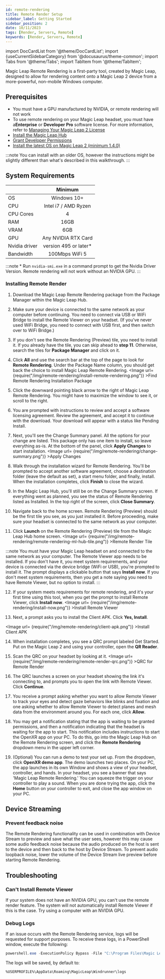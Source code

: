 ```yaml
---
id: remote-rendering
title: Remote Render Setup
sidebar_label: Getting Started
sidebar_position: 2
date: 10/11/2023
tags: [Render, Servers, Remote]
keywords: [Render, Servers, Remote]
---
```


import DocCardList from '@theme/DocCardList';
import {useCurrentSidebarCategory} from '@docusaurus/theme-common';
import Tabs from '@theme/Tabs';
import TabItem from '@theme/TabItem';

Magic Leap Remote Rendering is a first-party tool, created by Magic Leap, designed to allow for rendering content onto a Magic Leap 2 device from a more-powerful, non-mobile Windows computer.

## Prerequisites

* You must have a GPU manufactured by NVIDIA, or remote rendering will not work
* To use remote rendering on your Magic Leap headset, you must have a**Enterprise** or **Developer Pro** software license. For more information, refer to [Managing Your Magic Leap 2 License](https://www.magicleap.care/hc/en-us/articles/9356966949389-Managing-Your-Magic-Leap-2-License)
* [Install the Magic Leap Hub](/docs/guides/getting-started/install-the-tools#install-magic-leap-hub)
* [Grant Developer Permissions](/docs/guides/getting-started/granting-permissions)
* [Install the latest OS on Magic Leap 2 (minimum 1.4.0)](/docs/guides/device/updating-the-os/device-flashing-guide#download-the-latest-os-build)

:::note
You can install with an older OS, however the instructions might be slightly different than what's described in this walkthrough.
:::

## System Requirements

|                   |        Minimum         | 
| :---------------- | :--------------------: |
| OS                |      Windows 10+       |
| CPU               |  Intel i7 / AMD Ryzen  |
| CPU Cores         |           4            |
| RAM               |          16GB          |
| VRAM              |          6GB           |
| GPU               |      Any NVIDIA RTX Card      |
| Nvidia driver     | version 495 or later\* |
| Bandwidth         |    100Mbps WiFi 5      |

:::note \* Run `nvidia-smi.exe` in a command prompt to get the Nvidia Driver Version. Remote rendering will not work without an NVIDIA GPU.
:::

### Installing Remote Render

1. Download the Magic Leap Remote Rendering package from the Package Manager within the Magic Leap Hub.

2. Make sure your device is connected to the same network as your computer before continuing. You need to connect via USB or WiFi Bridge to install the Remote Viewer on your headset. (If you've never used WiFi Bridge, you need to connect with USB first, and then switch over to WiFi Bridge.)

3. If you don't see the Remote Rendering (Preview) tile, you need to install it. If you already have the tile, you can skip ahead to **step 11**. Otherwise, search the tiles for **Package Manager** and click on it.

4. Click **All** and use the search bar at the top of the page to look for **Remote Rendering**. Under the Package Name column, you should get back the choice to install Magic Leap Remote Rendering. <Image url= {require("/img/remote-rendering/install-remote-rendering.png")} >Find Remote Rendering Installation Package</Image> 

5. Click the downward pointing black arrow to the right of Magic Leap Remote Rendering. You might have to maximize the window to see it, or scroll to the right. 

6. You are prompted with instructions to review and accept a software licensing agreement. Review the agreement, and accept it to continue with the download. Your download will appear with a status like Pending Install.

7. Next, you'll see the Change Summary panel. All the options for your change are listed. This package only has one item to install, so leave everything as-is. At the bottom of the panel, click **Apply Changes** to start installation. <Image url= {require("/img/remote-rendering/change-summary.png")} >Apply Changes</Image>

8. Walk through the installation wizard for Remote Rendering. You'll be prompted to accept another software agreement, choose a destination folder (leave the default as set), a start menu folder, and finally, install. When the installation completes, click **Finish** to close the wizard. 

9. In the Magic Leap Hub, you'll still be on the Change Summary screen. If everything went as planned, you see the status of Remote Rendering listed as Installed. In the top right of the screen, click **Close Summary**. 

10. Navigate back to the home screen. Remote Rendering (Preview) should be the first tile you see, as you just installed it. Before proceeding, make sure your headset is connected to the same network as your computer.

11. Click **Launch** on the Remote Rendering (Preview) tile from the Magic Leap Hub home screen. <Image url= {require("/img/remote-rendering/remote-rendering-ml-hub-tile.png")} >Remote Render Tile</Image> 

:::note
You must have your Magic Leap headset on and connected to the same network as your computer. The Remote Viewer app needs to be installed. If you don't have it, you meet system requirements, and your device is connected via the device bridge (WiFi or USB), you're prompted to install it. The prompt displays a clickable button that says **Install now**. If you don't meet system requirements, then you get a note saying you need to have Remote Viewer, but no option to install. 
:::

12. If your system meets requirements for remote rendering, and it's your first time using this tool, when you get the prompt to install Remote Viewer, click **Install now**. <Image url= {require("/img/remote-rendering/install-now.png")} >Install Remote Viewer</Image> 
  
13. Next, a prompt asks you to install the Client APK. Click **Yes, Install**.

<Image url= {require("/img/remote-rendering/client-apk.png")} >Install Client APK</Image>

14. When installation completes, you see a QRC prompt labeled Get Started. Put on the Magic Leap 2 and using your controller, open the **QR Reader**.

15. Scan the QRC on your headset by looking at it. <Image url= {require("/img/remote-rendering/remote-render-qrc.png")} >QRC for Remote Render</Image>

16. The QRC launches a screen on your headset showing the link it's connecting to, and prompts you to open the link with Remote Viewer. Click **Continue**.

17. You receive a prompt asking whether you want to allow Remote Viewer to track your eyes and detect gaze behaviors like blinks and fixation and one asking whether to allow Remote Viewer to detect planes and mesh data from the environment around you. For each one, click **Allow**.

18. You may get a notification stating that the app is waiting to be granted permissions, and then a notification indicating that the headset is waiting for the app to start. This notification includes instructions to start the OpenXR app on your PC. To do this, go into the Magic Leap Hub on the Remote Rendering screen, and click the **Remote Rendering** dropdown menu in the upper left corner.

19. (Optional) You can run a demo to test your set up. From the dropdown, click **OpenXR demo app**. The demo launches two places. On your PC, the app launches in its own Window and shows a view of your headset, controller, and hands. In your headset, you see a banner that says 'Magic Leap Remote Rendering.' You can squeeze the trigger on your controller to play a sound. When you are done trying the app, click the **Home** button on your controller to exit, and close the app window on your PC. 

## Device Streaming

### Prevent feedback noise

The Remote Rendering functionality can be used in combination with Device Stream to preview and save what the user sees, however this may cause some audio feedback noise because the audio produced on the host is sent to the device and then back to the host by Device Stream. To prevent audio loopback noise, lower the volume of the Device Stream live preview before starting Remote Rendering.

## Troubleshooting

### Can't Install Remote Viewer

If your system does not have an NVIDIA GPU, you can't use the remote render feature. The system will not automatically install Remote Viewer if this is the case. Try using a computer with an NVIDIA GPU.

### Debug Logs

If an issue occurs with the Remote Rendering service, logs will be requested for support purposes. To receive these logs, in a PowerShell window, execute the following:

<Tabs groupId="operating-systems">
  <TabItem value="windows" label="Windows">

```powershell
powershell.exe -ExecutionPolicy Bypass -File "C:\Program Files\Magic Leap Remote Rendering\DebuggerScript.ps1"
```

The logs will be saved, by default to:

`%USERPROFILE%\AppData\Roaming\MagicLeap\Windrunner\logs`

  </TabItem>
</Tabs>
